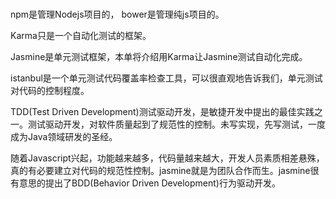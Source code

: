 #

npm是管理Nodejs项目的， bower是管理纯js项目的。

Karma只是一个自动化测试的框架。

Jasmine是单元测试框架，本单将介绍用Karma让Jasmine测试自动化完成。

istanbul是一个单元测试代码覆盖率检查工具，可以很直观地告诉我们，单元测试对代码的控制程度。



TDD(Test Driven Development)测试驱动开发，是敏捷开发中提出的最佳实践之一。测试驱动开发，对软件质量起到了规范性的控制。未写实现，先写测试，一度成为Java领域研发的圣经。

随着Javascript兴起，功能越来越多，代码量越来越大，开发人员素质相差悬殊，真的有必要建立对代码的规范性控制。jasmine就是为团队合作而生。jasmine很有意思的提出了BDD(Behavior Driven Development)行为驱动开发。



